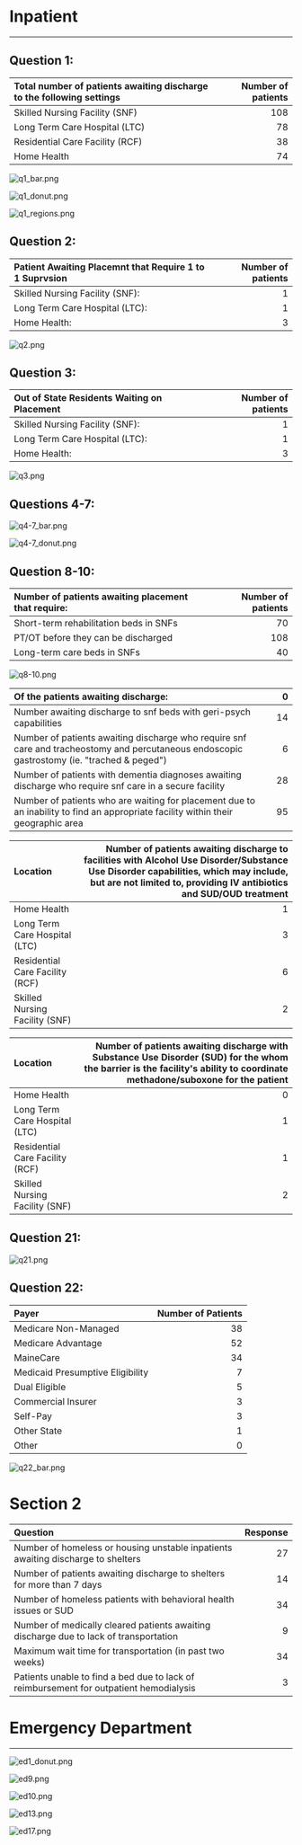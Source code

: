
# Inpatient
___

## Question 1:

| Total number of patients awaiting discharge to the following settings   |   Number of patients |
|:------------------------------------------------------------------------|---------------------:|
| Skilled Nursing Facility (SNF)                                          |                  108 |
| Long Term Care Hospital (LTC)                                           |                   78 |
| Residential Care Facility (RCF)                                         |                   38 |
| Home Health                                                             |                   74 |

![q1_bar.png](figs/q1_bar.png)

![q1_donut.png](figs/q1_donut.png)

![q1_regions.png](figs/regions_donut.png)

## Question 2:

| Patient Awaiting Placemnt that Require 1 to 1 Suprvsion   |   Number of patients |
|:----------------------------------------------------------|---------------------:|
| Skilled Nursing Facility (SNF):                           |                    1 |
| Long Term Care Hospital (LTC):                            |                    1 |
| Home Health:                                              |                    3 |

![q2.png](figs/q2.png)

## Question 3:


| Out of State Residents Waiting on Placement   |   Number of patients |
|:----------------------------------------------|---------------------:|
| Skilled Nursing Facility (SNF):               |                    1 |
| Long Term Care Hospital (LTC):                |                    1 |
| Home Health:                                  |                    3 |


![q3.png](figs/q3.png)

## Questions 4-7:


![q4-7_bar.png](figs/q4-7_bar.png)

![q4-7_donut.png](figs/q4-7_donut.png)

## Question 8-10:


| Number of patients awaiting placement that require:   |   Number of patients |
|:------------------------------------------------------|---------------------:|
| Short-term rehabilitation beds in SNFs                |                   70 |
| PT/OT before they can be discharged                   |                  108 |
| Long-term care beds in SNFs                           |                   40 |

![q8-10.png](figs/q8-10.png)

| Of the patients awaiting discharge:                                                                                                         |   0 |
|:--------------------------------------------------------------------------------------------------------------------------------------------|----:|
| Number awaiting discharge to snf beds with geri-psych capabilities                                                                          |  14 |
| Number of patients awaiting discharge who require snf care and tracheostomy and percutaneous endoscopic gastrostomy (ie. "trached & peged") |   6 |
| Number of patients with dementia diagnoses awaiting discharge who require snf care in a secure facility                                     |  28 |
| Number of patients who are waiting for placement due to an inability to find an appropriate facility within their geographic area           |  95 |



| Location                         |   Number of patients awaiting discharge to facilities with Alcohol Use Disorder/Substance Use Disorder capabilities, which may include, but are not limited to, providing IV antibiotics and SUD/OUD treatment |
|:--------------------------------|------------------------------------------------------------------------------------------------------------------------------------------------------------------------------------------------------------------------------------------------------------------------------:|
| Home Health                     |                                                                                                                                                                                                                                                                             1 |
| Long Term Care Hospital (LTC)   |                                                                                                                                                                                                                                                                             3 |
| Residential Care Facility (RCF) |                                                                                                                                                                                                                                                                             6 |
| Skilled Nursing Facility (SNF)  |                                                                                                                                                                                                                                                                             2 |


| Location                           |   Number of patients awaiting discharge with Substance Use Disorder (SUD) for the whom the barrier is the facility's ability to coordinate methadone/suboxone for the patient |
|:--------------------------------|---------------------------------------------------------------------------------------------------------------------------------------------------------------------------------------------------------------------------------------------------------:|
| Home Health                     |                                                                                                                                                                                                                                                        0 |
| Long Term Care Hospital (LTC)   |                                                                                                                                                                                                                                                        1 |
| Residential Care Facility (RCF) |                                                                                                                                                                                                                                                        1 |
| Skilled Nursing Facility (SNF)  |                                                                                                                                                                                                                                                        2 |

## Question 21:  

![q21.png](figs/q21.png)

## Question 22:  

| Payer                            |   Number of Patients |
|:---------------------------------|---------------------:|
| Medicare Non-Managed             |                   38 |
| Medicare Advantage               |                   52 |
| MaineCare                        |                   34 |
| Medicaid Presumptive Eligibility |                    7 |
| Dual Eligible                    |                    5 |
| Commercial Insurer               |                    3 |
| Self-Pay                         |                    3 |
| Other State                      |                    1 |
| Other                            |                    0 |


![q22_bar.png](figs/q22_bar.png)


# Section 2

| Question                                                                               |   Response |
|:---------------------------------------------------------------------------------------|-----------:|
| Number of homeless or housing unstable inpatients awaiting discharge to shelters       |         27 |
| Number of patients awaiting discharge to shelters for more than 7 days                 |         14 |
| Number of homeless patients with behavioral health issues or SUD                       |         34 |
| Number of medically cleared patients awaiting discharge due to lack of transportation  |          9 |
| Maximum wait time for transportation (in past two weeks)                               |         34 |
| Patients unable to find a bed due to lack of reimbursement for outpatient hemodialysis |          3 |



# Emergency Department
___

![ed1_donut.png](figs/ed1_donut.png)

![ed9.png](figs/ed9.png)

![ed10.png](figs/ed10.png)

![ed13.png](figs/ed13.png)

![ed17.png](figs/ed17.png)